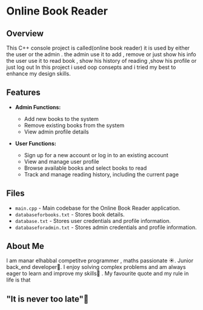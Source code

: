 # Online Book Reader

## Overview

This C++ console project is called(online book reader) it is used by either the user or the admin .
the admin use it to add , remove or just show his info 
the user use it to read book , show his history of reading ,show his profile or just log out
In this project i used oop consepts and i tried my best to enhance my design skills.

## Features

- **Admin Functions:**
  - Add new books to the system
  - Remove existing books from the system
  - View admin profile details

- **User Functions:**
  - Sign up for a new account or log in to an existing account
  - View and manage user profile
  - Browse available books and select books to read
  - Track and manage reading history, including the current page

## Files

- `main.cpp` - Main codebase for the Online Book Reader application.
- `databaseforbooks.txt` - Stores book details.
- `database.txt` - Stores user credentials and profile information.
- `databaseforadmin.txt` - Stores admin credentials and profile information.

## About Me

 I am manar elhabbal competitve programmer , maths passionate ☀. 
 Junior back_end developer🔰.
 I enjoy solving complex problems and am always eager to learn and improve my skills🥰 .
 My favourite quote and my rule in life is that 
 ## "It is never too late"💙


 
